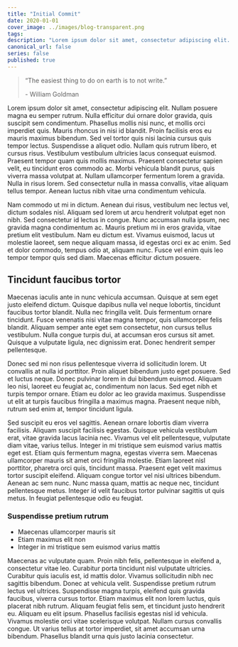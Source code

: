 ```yaml
---
title: "Initial Commit"
date: 2020-01-01
cover_image: ../images/blog-transparent.png
tags: 
description: "Lorem ipsum dolor sit amet, consectetur adipiscing elit. Nullam posuere magna eu semper rutrum. Nulla efficitur dui ornare dolor gravida, quis suscipit sem condimentum."
canonical_url: false
series: false
published: true
---
```


> “The easiest thing to do on earth is to not write.”
> 
> \- William Goldman

Lorem ipsum dolor sit amet, consectetur adipiscing elit. Nullam posuere magna eu semper rutrum. Nulla efficitur dui ornare dolor gravida, quis suscipit sem condimentum. Phasellus mollis nisi nunc, et mollis orci imperdiet quis. Mauris rhoncus in nisi id blandit. Proin facilisis eros eu mauris maximus bibendum. Sed vel tortor quis nisi lacinia cursus quis tempor lectus. Suspendisse a aliquet odio. Nullam quis rutrum libero, et cursus risus. Vestibulum vestibulum ultricies lacus consequat euismod. Praesent tempor quam quis mollis maximus. Praesent consectetur sapien velit, eu tincidunt eros commodo ac. Morbi vehicula blandit purus, quis viverra massa volutpat at. Nullam ullamcorper fermentum lorem a gravida. Nulla in risus lorem. Sed consectetur nulla in massa convallis, vitae aliquam tellus tempor. Aenean luctus nibh vitae urna condimentum vehicula.

Nam commodo ut mi in dictum. Aenean dui risus, vestibulum nec lectus vel, dictum sodales nisl. Aliquam sed lorem ut arcu hendrerit volutpat eget non nibh. Sed consectetur id lectus in congue. Nunc accumsan nulla ipsum, nec gravida magna condimentum ac. Mauris pretium mi in eros gravida, vitae pretium elit vestibulum. Nam eu dictum est. Vivamus euismod, lacus ut molestie laoreet, sem neque aliquam massa, id egestas orci ex ac enim. Sed et dolor commodo, tempus odio at, aliquam nunc. Fusce vel enim quis leo tempor tempor quis sed diam. Maecenas efficitur dictum posuere.

## Tincidunt faucibus tortor

Maecenas iaculis ante in nunc vehicula accumsan. Quisque at sem eget justo eleifend dictum. Quisque dapibus nulla vel neque lobortis, tincidunt faucibus tortor blandit. Nulla nec fringilla velit. Duis fermentum ornare tincidunt. Fusce venenatis nisi vitae magna tempor, quis ullamcorper felis blandit. Aliquam semper ante eget sem consectetur, non cursus tellus vestibulum. Nulla congue turpis dui, at accumsan eros cursus sit amet. Quisque a vulputate ligula, nec dignissim erat. Donec hendrerit semper pellentesque.

Donec sed mi non risus pellentesque viverra id sollicitudin lorem. Ut convallis at nulla id porttitor. Proin aliquet bibendum justo eget posuere. Sed et luctus neque. Donec pulvinar lorem in dui bibendum euismod. Aliquam leo nisi, laoreet eu feugiat ac, condimentum non lacus. Sed eget nibh et turpis tempor ornare. Etiam eu dolor ac leo gravida maximus. Suspendisse ut elit at turpis faucibus fringilla a maximus magna. Praesent neque nibh, rutrum sed enim at, tempor tincidunt ligula.

Sed suscipit eu eros vel sagittis. Aenean ornare lobortis diam viverra facilisis. Aliquam suscipit facilisis egestas. Quisque vehicula vestibulum erat, vitae gravida lacus lacinia nec. Vivamus vel elit pellentesque, vulputate diam vitae, varius tellus. Integer in mi tristique sem euismod varius mattis eget est. Etiam quis fermentum magna, egestas viverra sem. Maecenas ullamcorper mauris sit amet orci fringilla molestie. Etiam laoreet nisl porttitor, pharetra orci quis, tincidunt massa. Praesent eget velit maximus tortor suscipit eleifend. Aliquam congue tortor vel nisi ultrices bibendum. Aenean ac sem nunc. Nunc massa quam, mattis ac neque nec, tincidunt pellentesque metus. Integer id velit faucibus tortor pulvinar sagittis ut quis metus. In feugiat pellentesque odio eu feugiat.

### Suspendisse pretium rutrum
- Maecenas ullamcorper mauris sit
- Etiam maximus elit non
- Integer in mi tristique sem euismod varius mattis

Maecenas ac vulputate quam. Proin nibh felis, pellentesque in eleifend a, consectetur vitae leo. Curabitur porta tincidunt nisl vulputate ultricies. Curabitur quis iaculis est, id mattis dolor. Vivamus sollicitudin nibh nec sagittis bibendum. Donec at vehicula velit. Suspendisse pretium rutrum lectus vel ultrices. Suspendisse magna turpis, eleifend quis gravida faucibus, viverra cursus tortor. Etiam maximus elit non lorem luctus, quis placerat nibh rutrum. Aliquam feugiat felis sem, et tincidunt justo hendrerit eu. Aliquam eu elit ipsum. Phasellus facilisis egestas nisl id vehicula. Vivamus molestie orci vitae scelerisque volutpat. Nullam cursus convallis congue. Ut varius tellus at tortor imperdiet, sit amet accumsan urna bibendum. Phasellus blandit urna quis justo lacinia consectetur.